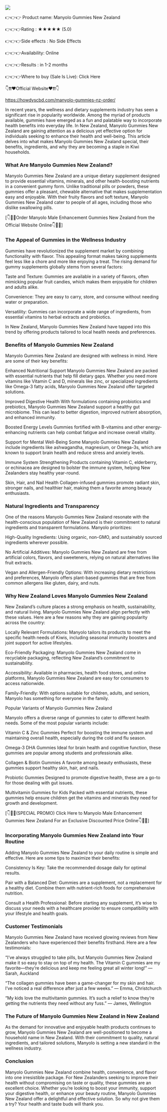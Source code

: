 ![](https://encrypted-tbn0.gstatic.com/images?q=tbn:ANd9GcRQDxELmU0cbznW3IOG4Aj4QsChMJlgOm3silalpIxeyPHFe_Wizsu7oqFk6sygofumYK4&usqp=CAU)


👉👉👉 Product name: Manyolo Gummies New Zealand

👉👉👉Rating : ★★★★★ (5.0)	

👉👉👉Side effects : No Side Effects

👉👉👉Availability: Online

👉👉👉Results : in 1-2 months

👉👉👉Where to buy (Sale Is Live): Click Here 


👇❗❗❤️Official Website❤️❗❗👇

https://howdyscbd.com/manyolo-gummies-nz-order/


In recent years, the wellness and dietary supplements industry has seen a significant rise in popularity worldwide. Among the myriad of products available, gummies have emerged as a fun and palatable way to incorporate health benefits into everyday life. In New Zealand, Manyolo Gummies New Zealand are gaining attention as a delicious yet effective option for individuals seeking to enhance their health and well-being. This article delves into what makes Manyolo Gummies New Zealand special, their benefits, ingredients, and why they are becoming a staple in Kiwi households.


### What Are Manyolo Gummies New Zealand?

Manyolo Gummies New Zealand are a unique dietary supplement designed to provide essential vitamins, minerals, and other health-boosting nutrients in a convenient gummy form. Unlike traditional pills or powders, these gummies offer a pleasant, chewable alternative that makes supplementation easy and enjoyable. With their fruity flavors and soft texture, Manyolo Gummies New Zealand cater to people of all ages, including those who dislike swallowing pills.

[👇🥳😍Order Manyolo Male Enhancement Gummies New Zealand from the Official Website Online👇🥳😍]



### The Appeal of Gummies in the Wellness Industry

Gummies have revolutionized the supplement market by combining functionality with flavor. This appealing format makes taking supplements feel less like a chore and more like enjoying a treat. The rising demand for gummy supplements globally stems from several factors:

Taste and Texture: Gummies are available in a variety of flavors, often mimicking popular fruit candies, which makes them enjoyable for children and adults alike.

Convenience: They are easy to carry, store, and consume without needing water or preparation.

Versatility: Gummies can incorporate a wide range of ingredients, from essential vitamins to herbal extracts and probiotics.

In New Zealand, Manyolo Gummies New Zealand have tapped into this trend by offering products tailored to local health needs and preferences.


### Benefits of Manyolo Gummies New Zealand

Manyolo Gummies New Zealand are designed with wellness in mind. Here are some of their key benefits:

Enhanced Nutritional Support
Manyolo Gummies New Zealand are packed with essential nutrients that help fill dietary gaps. Whether you need more vitamins like Vitamin C and D, minerals like zinc, or specialized ingredients like Omega-3 fatty acids, Manyolo Gummies New Zealand offer targeted solutions.

Improved Digestive Health
With formulations containing probiotics and prebiotics, Manyolo Gummies New Zealand support a healthy gut microbiome. This can lead to better digestion, improved nutrient absorption, and enhanced immunity.

Boosted Energy Levels
Gummies fortified with B-vitamins and other energy-enhancing nutrients can help combat fatigue and increase overall vitality.

Support for Mental Well-Being
Some Manyolo Gummies New Zealand include ingredients like ashwagandha, magnesium, or Omega-3s, which are known to support brain health and reduce stress and anxiety levels.

Immune System Strengthening
Products containing Vitamin C, elderberry, or echinacea are designed to bolster the immune system, helping New Zealanders stay healthy year-round.

Skin, Hair, and Nail Health
Collagen-infused gummies promote radiant skin, stronger nails, and healthier hair, making them a favorite among beauty enthusiasts.


### Natural Ingredients and Transparency

One of the reasons Manyolo Gummies New Zealand resonate with the health-conscious population of New Zealand is their commitment to natural ingredients and transparent formulations. Manyolo prioritizes:

High-Quality Ingredients: Using organic, non-GMO, and sustainably sourced ingredients wherever possible.

No Artificial Additives: Manyolo Gummies New Zealand are free from artificial colors, flavors, and sweeteners, relying on natural alternatives like fruit extracts.

Vegan and Allergen-Friendly Options: With increasing dietary restrictions and preferences, Manyolo offers plant-based gummies that are free from common allergens like gluten, dairy, and nuts.


### Why New Zealand Loves Manyolo Gummies New Zealand

New Zealand’s culture places a strong emphasis on health, sustainability, and natural living. Manyolo Gummies New Zealand align perfectly with these values. Here are a few reasons why they are gaining popularity across the country:

Locally Relevant Formulations: Manyolo tailors its products to meet the specific health needs of Kiwis, including seasonal immunity boosters and joint support for active lifestyles.

Eco-Friendly Packaging: Manyolo Gummies New Zealand come in recyclable packaging, reflecting New Zealand’s commitment to sustainability.

Accessibility: Available in pharmacies, health food stores, and online platforms, Manyolo Gummies New Zealand are easy for consumers to access nationwide.

Family-Friendly: With options suitable for children, adults, and seniors, Manyolo has something for everyone in the family.

Popular Variants of Manyolo Gummies New Zealand

Manyolo offers a diverse range of gummies to cater to different health needs. Some of the most popular variants include:

Vitamin C & Zinc Gummies
Perfect for boosting the immune system and maintaining overall health, especially during the cold and flu season.

Omega-3 DHA Gummies
Ideal for brain health and cognitive function, these gummies are popular among students and professionals alike.

Collagen & Biotin Gummies
A favorite among beauty enthusiasts, these gummies support healthy skin, hair, and nails.

Probiotic Gummies
Designed to promote digestive health, these are a go-to for those dealing with gut issues.

Multivitamin Gummies for Kids
Packed with essential nutrients, these gummies help ensure children get the vitamins and minerals they need for growth and development.

[👇🥳😍(SPECIAL PROMO) Click Here to Manyolo Male Enhancement Gummies New Zealand For an Exclusive Discounted Price Online👇🥳😍]



### Incorporating Manyolo Gummies New Zealand into Your Routine

Adding Manyolo Gummies New Zealand to your daily routine is simple and effective. Here are some tips to maximize their benefits:

Consistency Is Key: Take the recommended dosage daily for optimal results.

Pair with a Balanced Diet: Gummies are a supplement, not a replacement for a healthy diet. Combine them with nutrient-rich foods for comprehensive nutrition.

Consult a Health Professional: Before starting any supplement, it’s wise to discuss your needs with a healthcare provider to ensure compatibility with your lifestyle and health goals.


### Customer Testimonials

Manyolo Gummies New Zealand have received glowing reviews from New Zealanders who have experienced their benefits firsthand. Here are a few testimonials:

“I’ve always struggled to take pills, but Manyolo Gummies New Zealand make it so easy to stay on top of my health. The Vitamin C gummies are my favorite—they’re delicious and keep me feeling great all winter long!” — Sarah, Auckland

“The collagen gummies have been a game-changer for my skin and hair. I’ve noticed a real difference after just a few weeks.” — Emma, Christchurch

“My kids love the multivitamin gummies. It’s such a relief to know they’re getting the nutrients they need without any fuss.” — James, Wellington


### The Future of Manyolo Gummies New Zealand in New Zealand

As the demand for innovative and enjoyable health products continues to grow, Manyolo Gummies New Zealand are well-positioned to become a household name in New Zealand. With their commitment to quality, natural ingredients, and tailored solutions, Manyolo is setting a new standard in the wellness industry.

### Conclusion

Manyolo Gummies New Zealand combine health, convenience, and flavor into one irresistible package. For New Zealanders seeking to improve their health without compromising on taste or quality, these gummies are an excellent choice. Whether you’re looking to boost your immunity, support your digestive health, or enhance your beauty routine, Manyolo Gummies New Zealand offer a delightful and effective solution. So why not give them a try? Your health and taste buds will thank you.

